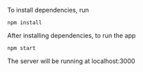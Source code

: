 To install dependencies, run

```
npm install
```

After installing dependencies, to run the app

```
npm start
```

The server will be running at localhost:3000
